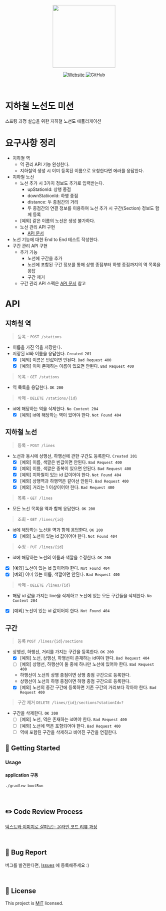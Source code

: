 <p align="center">
    <img width="200px;" src="https://raw.githubusercontent.com/woowacourse/atdd-subway-admin-frontend/master/images/main_logo.png"/>
</p>
<p align="center">
  <a href="https://techcourse.woowahan.com/c/Dr6fhku7" alt="woowacourse subway">
    <img alt="Website" src="https://img.shields.io/website?url=https%3A%2F%2Fedu.nextstep.camp%2Fc%2FR89PYi5H">
  </a>
  <img alt="GitHub" src="https://img.shields.io/github/license/woowacourse/atdd-subway-map">
</p>

<br>

# 지하철 노선도 미션
스프링 과정 실습을 위한 지하철 노선도 애플리케이션

# 요구사항 정리
- 지하철 역
  - 역 관리 API 기능 완성한다.
  - 지하철역 생성 시 이미 등록된 이름으로 요청한다면 에러를 응답한다.
- 지하철 노선
  - 노선 추가 시 3가지 정보도 추가로 입력받는다.
    - upStationId: 상행 종점
    - downStatiionId: 하행 종점
    - distance: 두 종점간의 거리
    - 두 종점간의 연결 정보를 이용하여 노선 추가 시 구간(Section) 정보도 함께 등록
  - [예외] 같은 이름의 노선은 생성 불가하다.
  - 노선 관리 API 구현
    - [API 문서](https://techcourse-storage.s3.ap-northeast-2.amazonaws.com/c682be69ae4e412c9e3905a59ef7b7ed#Line)
- 노선 기능에 대한 End to End 테스트 작성한다.
- 구간 관리 API 구현
  - 추가 기능
    - 노선에 구간을 추가
    - 노선에 포함된 구간 정보를 통해 상행 종점부터 하행 종점까지의 역 목록을 응답
    - 구간 제거
  - 구간 관리 API 스펙은 [API 문서](https://techcourse-storage.s3.ap-northeast-2.amazonaws.com/c682be69ae4e412c9e3905a59ef7b7ed#Section) 참고

# API
## 지하철 역

> 등록 - `POST /stations`
- 이름을 가진 역을 저장한다.
- 저장된 id와 이름을 응답한다. `Created 201`
  - [x] [예외] 이름은 빈값이면 안된다. `Bad Request 400`
  - [x] [예외] 이미 존재하는 이름이 있으면 안된다. `Bad Request 400`
> 목록 - `GET /stations`
- 역 목록을 응답한다. `OK 200`
> 삭제 - `DELETE /stations/{id}`
- id에 해당하는 역을 삭제한다. `No Content 204`
  - [x] [예외] id에 해당하는 역이 있어야 한다. `Not Found 404`

## 지하철 노선

> 등록 - `POST /lines`
- 노선과 동시에 상행선, 하행선에 관한 구간도 등록한다. `Created 201`
  - [x] [예외] 이름, 색깔은 빈값이면 안된다. `Bad Request 400`
  - [x] [예외] 이름, 색깔은 중복이 있으면 안된다. `Bad Request 400`
  - [x] [예외] 지하철이 있는 id 값이어야 한다. `Not Found 404`
  - [x] [예외] 상행역과 하행역은 같아선 안된다. `Bad Request 400`
  - [x] [예외] 거리는 1 이상이어야 한다. `Bad Request 400`
> 목록 - `GET /lines`
- 모든 노선 목록을 역과 함께 응답한다. `OK 200`
> 조회 - `GET /lines/{id}`
- id에 해당하는 노선을 역과 함께 응답한다. `OK 200`
  - [x]  [예외] 노선이 있는 id 값이어야 한다. `Not Found 404`
> 수정 - `PUT /lines/{id}`
- id에 해당하는 노선의 이름과 색깔을 수정한다. `OK 200`
- [x]  [예외] 노선이 있는 id 값이어야 한다. `Not Found 404`
- [x]  [예외] 이미 있는 이름, 색깔이면 안된다. `Bad Request 400`
> 삭제 - `DELETE /lines/{id}`
  - 해당 id 값을 가지는 line을 삭제하고 노선에 있는 모든 구간들을 삭제한다. `No Content 204`
  - [x]  [예외] 노선이 있는 id 값이어야 한다. `Not Found 404`

## 구간
> 등록 `POST /lines/{id}/sections`
- 상행선, 하행선, 거리를 가지는 구간을 등록한다. `OK 200`
  - [x] [예외] 노선, 상행선, 하행선이 존재하는 id여야 한다. `Bad Request 404`
  - [ ] [예외] 상행선, 하행선이 둘 중에 하나만 노선에 있어야 한다. `Bad Request 400`
  - 하행선이 노선의 상행 종점이면 상행 종점 구간으로 등록한다.
  - 상행선이 노선의 하행 종점이면 하행 종점 구간으로 등록한다.
  - [x] [예외] 노선의 중간 구간에 등록하면 기존 구간의 거리보다 작아야 한다. `Bad Request 400`
> 구간 제거 `DELETE /lines/{id}/sections?stationId=?`
- 구간을 삭제한다. `OK 200`
  - [ ] [예외] 노선, 역은 존재하는 id여야 한다. `Bad Request 400`
  - [ ] [예외] 노선에 역은 포함되어야 한다. `Bad Request 400`
  - [ ] 역에 포함된 구간을 삭제하고 비어진 구간을 연결한다.

## 🚀 Getting Started
### Usage
#### application 구동
```
./gradlew bootRun
```
<br>

## ✏️ Code Review Process
[텍스트와 이미지로 살펴보는 온라인 코드 리뷰 과정](https://github.com/next-step/nextstep-docs/tree/master/codereview)

<br>

## 🐞 Bug Report

버그를 발견한다면, [Issues](https://github.com/woowacourse/atdd-subway-map/issues) 에 등록해주세요 :)

<br>

## 📝 License

This project is [MIT](https://github.com/woowacourse/atdd-subway-map/blob/master/LICENSE) licensed.
